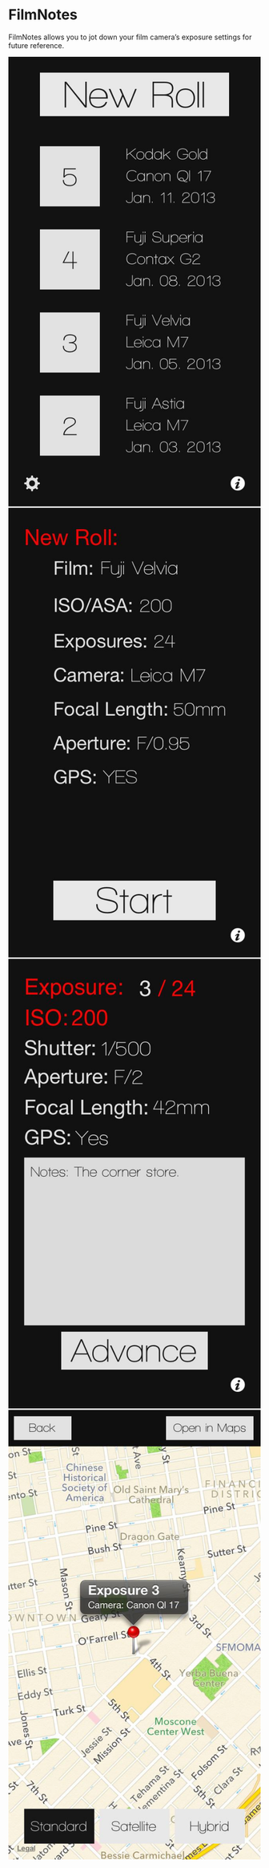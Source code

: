 # FilmNotes
FilmNotes allows you to jot down your film camera’s exposure settings for future reference.

![Screenshot of list of rolls](https://github.com/robertozimek/FilmNotes/blob/master/SS/ss-startscreen.jpeg "Start Screen")
![Screenshot of view for adding rolls](https://github.com/robertozimek/FilmNotes/blob/master/SS/ss-newroll.jpeg "Add New Roll")
![Screenshot of view for viewing roll data](https://github.com/robertozimek/FilmNotes/blob/master/SS/ss-rolldata.jpeg "Roll Data")
![Screenshot of the map for gps location of exposure](https://github.com/robertozimek/FilmNotes/blob/master/SS/ss-mapview.jpeg "Map View for GPS Location")
